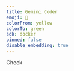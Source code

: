 ```yaml
---
title: Gemini Coder
emoji: 🦀
colorFrom: yellow
colorTo: green
sdk: docker
pinned: false
disable_embedding: true
---
```


Check